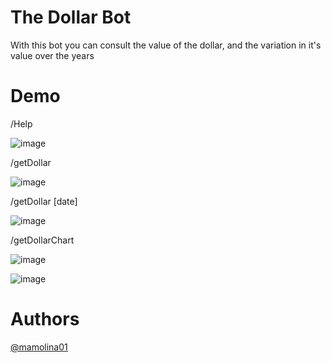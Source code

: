 # The Dollar Bot
With this bot you can consult the value of the dollar, and the variation in it's value over the years

# Demo
/Help

![image](https://user-images.githubusercontent.com/92599584/178346372-bf5fa650-1ad4-40ca-b9c9-25fcb0e4f081.png)

/getDollar

![image](https://user-images.githubusercontent.com/92599584/178346569-d561dd6f-7aca-4077-afc6-a79cada629d0.png)

/getDollar [date]

![image](https://user-images.githubusercontent.com/92599584/178346486-f886e773-f989-43bb-ade6-4c8223feb670.png)

/getDollarChart

![image](https://user-images.githubusercontent.com/92599584/178351559-3c008da4-6c84-4d35-b1db-91e7836f3d23.png)

![image](https://user-images.githubusercontent.com/92599584/178351477-f3d45b26-a674-4d9a-baec-bec5c3904f77.png)



# Authors
[@mamolina01](https://github.com/mamolina01)
